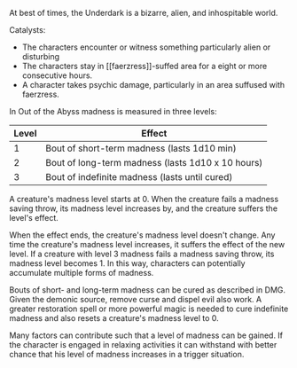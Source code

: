 At best of times, the Underdark is a bizarre, alien, and inhospitable world.

Catalysts: 
- The characters encounter or witness something particularly alien or disturbing
- The characters stay in [[faerzress]]-suffed area for a eight or more consecutive hours.
- A character takes psychic damage, particularly in an area suffused with faerzress.

In Out of the Abyss madness is measured in three levels: 

| Level | Effect                                            |     
| ----- | ------------------------------------------------- | 
| 1     | Bout of short-term madness (lasts 1d10 min)       |     
| 2     | Bout of long-term madness (lasts 1d10 x 10 hours) |     
| 3     | Bout of indefinite madness (lasts until cured)    |    

A creature's madness level starts at 0. When the creature fails a madness saving throw, its madness level increases by, and the creature suffers the level's effect. 

When the effect ends, the creature's madness level doesn't change. Any time the creature's madness level increases, it suffers the effect of the new level.
If a creature with level 3 madness fails a madness saving throw, its madness level becomes 1. In this way, characters can potentially accumulate multiple forms of madness. 

Bouts of short- and long-term madness can be cured as described in DMG. Given the demonic source, remove curse and dispel evil also work. A greater restoration spell or more powerful magic is needed to cure indefinite madness and also resets a creature's madness level to 0. 

Many factors can contribute such that a level of madness can be gained. If the character is engaged in relaxing activities it can withstand with better chance that his level of madness increases in a trigger situation. 


